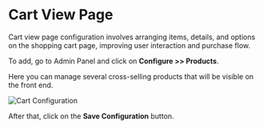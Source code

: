 # Cart View Page

Cart view page configuration involves arranging items, details, and options on the shopping cart page, improving user interaction and purchase flow.

To add, go to Admin Panel and click on **Configure >> Products**.

Here you can manage several cross-selling products that will be visible on the front end.

<img src="/images/configure/cartpageConfiguration.png" alt="Cart Configuration" />

After that, click on the **Save Configuration** button.
